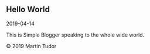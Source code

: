 ## Hello World

<time>2019-04-14</time>

This is Simple Blogger speaking to the whole wide world.

&copy; 2019 Martin Tudor
